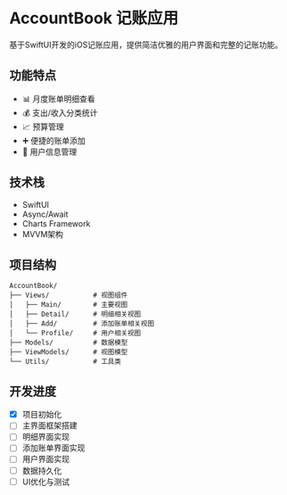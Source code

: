 # AccountBook 记账应用

基于SwiftUI开发的iOS记账应用，提供简洁优雅的用户界面和完整的记账功能。

## 功能特点

- 📊 月度账单明细查看
- 💰 支出/收入分类统计
- 📈 预算管理
- ➕ 便捷的账单添加
- 👤 用户信息管理

## 技术栈

- SwiftUI
- Async/Await
- Charts Framework
- MVVM架构

## 项目结构

```
AccountBook/
├── Views/           # 视图组件
│   ├── Main/        # 主要视图
│   ├── Detail/      # 明细相关视图
│   ├── Add/         # 添加账单相关视图
│   └── Profile/     # 用户相关视图
├── Models/          # 数据模型
├── ViewModels/      # 视图模型
└── Utils/           # 工具类
```

## 开发进度

- [x] 项目初始化
- [ ] 主界面框架搭建
- [ ] 明细界面实现
- [ ] 添加账单界面实现
- [ ] 用户界面实现
- [ ] 数据持久化
- [ ] UI优化与测试 